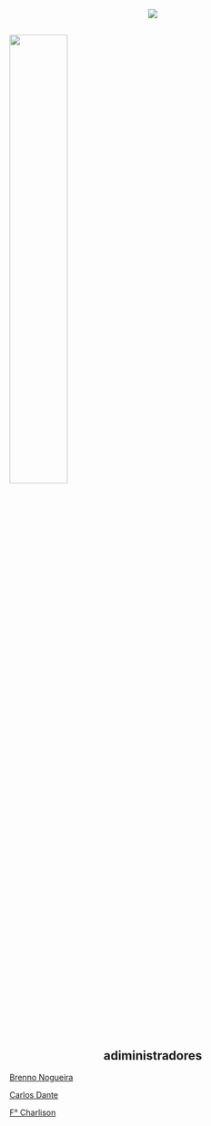 <p align="center"> <a href="https://github.com/DenverCoder1/readme-typing-svg">
<img src="https://readme-typing-svg.herokuapp.com?font=Time+New+Roman&color=FFFFFF&size=25&center=true&vCenter=true&width=600&height=100&lines=Olá!+somos+da+company+eagles;Sejam+bem+vindos+ao+perfil+da+CyberTec!">
</a>
</p>

##
<div>
<img width=45% align="" src="https://github-readme-stats-git-main-rafaelalexandrino.vercel.app/api/top-langs/?username=CyberTec181&show_icons=true&theme=dark&layout=compact" /> 
</div>

##
<h2 align = "center">adiministradores</h2>

<a href = "https://github.com/Brenno030" >Brenno Nogueira</a>

<a href = "https://github.com/DantedSousa">Carlos Dante</a>

<a href = "https://github.com/charlisonsantos">F° Charlison</a>

